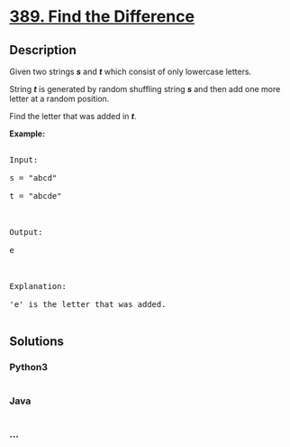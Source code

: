 # [389. Find the Difference](https://leetcode.com/problems/find-the-difference)

## Description
<p>

Given two strings <b><i>s</i></b> and <b><i>t</i></b> which consist of only lowercase letters.</p>



<p>String <b><i>t</i></b> is generated by random shuffling string <b><i>s</i></b> and then add one more letter at a random position.</p>



<p>Find the letter that was added in <b><i>t</i></b>.</p>



<p><b>Example:</b>

<pre>

Input:

s = "abcd"

t = "abcde"



Output:

e



Explanation:

'e' is the letter that was added.

</pre>


## Solutions


<!-- tabs:start -->

### **Python3**

```python

```

### **Java**

```java

```

### **...**
```

```

<!-- tabs:end -->